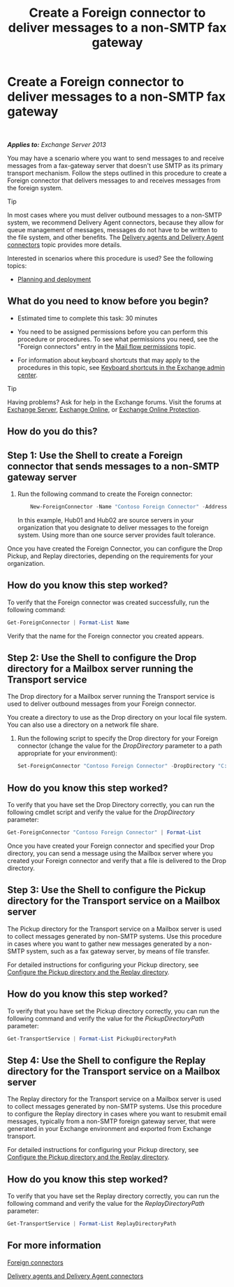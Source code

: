 ﻿---
title: 'Create a Foreign connector to deliver messages to a non-SMTP fax gateway'
TOCTitle: Create a Foreign connector to deliver messages to a non-SMTP fax gateway
ms:assetid: 589db487-3c4c-409a-92e3-c78dd8f639b6
ms:mtpsurl: https://technet.microsoft.com/en-us/library/JJ710163(v=EXCHG.150)
ms:contentKeyID: 49369578
ms.date: 12/09/2016
mtps_version: v=EXCHG.150
---

# Create a Foreign connector to deliver messages to a non-SMTP fax gateway

 

_**Applies to:** Exchange Server 2013_


You may have a scenario where you want to send messages to and receive messages from a fax-gateway server that doesn't use SMTP as its primary transport mechanism. Follow the steps outlined in this procedure to create a Foreign connector that delivers messages to and receives messages from the foreign system.


> [!TIP]
> In most cases where you must deliver outbound messages to a non-SMTP system, we recommend Delivery Agent connectors, because they allow for queue management of messages, messages do not have to be written to the file system, and other benefits. The <A href="delivery-agents-and-delivery-agent-connectors-exchange-2013-help.md">Delivery agents and Delivery Agent connectors</A> topic provides more details.



Interested in scenarios where this procedure is used? See the following topics:

  - [Planning and deployment](planning-and-deployment-for-exchange-2013-installation-instructions.md)

## What do you need to know before you begin?

  - Estimated time to complete this task: 30 minutes

  - You need to be assigned permissions before you can perform this procedure or procedures. To see what permissions you need, see the "Foreign connectors" entry in the [Mail flow permissions](mail-flow-permissions-exchange-2013-help.md) topic.

  - For information about keyboard shortcuts that may apply to the procedures in this topic, see [Keyboard shortcuts in the Exchange admin center](keyboard-shortcuts-in-the-exchange-admin-center-2013-help.md).


> [!TIP]
> Having problems? Ask for help in the Exchange forums. Visit the forums at <A href="https://go.microsoft.com/fwlink/p/?linkid=60612">Exchange Server</A>, <A href="https://go.microsoft.com/fwlink/p/?linkid=267542">Exchange Online</A>, or <A href="https://go.microsoft.com/fwlink/p/?linkid=285351">Exchange Online Protection</A>.



## How do you do this?

## Step 1: Use the Shell to create a Foreign connector that sends messages to a non-SMTP gateway server

1.  Run the following command to create the Foreign connector:
    
    ```powershell
        New-ForeignConnector -Name "Contoso Foreign Connector" -AddressSpaces "X400:c=US;a=Fabrikam;P=Contoso;5" -SourceTransportServers Hub01,Hub02
    ```
    
    In this example, Hub01 and Hub02 are source servers in your organization that you designate to deliver messages to the foreign system. Using more than one source server provides fault tolerance.

Once you have created the Foreign Connector, you can configure the Drop Pickup, and Replay directories, depending on the requirements for your organization.

## How do you know this step worked?

To verify that the Foreign connector was created successfully, run the following command:

```powershell
Get-ForeignConnector | Format-List Name
```

Verify that the name for the Foreign connector you created appears.

## Step 2: Use the Shell to configure the Drop directory for a Mailbox server running the Transport service

The Drop directory for a Mailbox server running the Transport service is used to deliver outbound messages from your Foreign connector.

You create a directory to use as the Drop directory on your local file system. You can also use a directory on a network file share.

1.  Run the following script to specify the Drop directory for your Foreign connector (change the value for the *DropDirectory* parameter to a path appropriate for your environment):
    
    ```powershell
    Set-ForeignConnector "Contoso Foreign Connector" -DropDirectory "C:\Drop Directory"
    ```

## How do you know this step worked?

To verify that you have set the Drop Directory correctly, you can run the following cmdlet script and verify the value for the *DropDirectory* parameter:

```powershell
Get-ForeignConnector "Contoso Foreign Connector" | Format-List
```

Once you have created your Foreign connector and specified your Drop directory, you can send a message using the Mailbox server where you created your Foreign connector and verify that a file is delivered to the Drop directory.

## Step 3: Use the Shell to configure the Pickup directory for the Transport service on a Mailbox server

The Pickup directory for the Transport service on a Mailbox server is used to collect messages generated by non-SMTP systems. Use this procedure in cases where you want to gather new messages generated by a non-SMTP system, such as a fax gateway server, by means of file transfer.

For detailed instructions for configuring your Pickup directory, see [Configure the Pickup directory and the Replay directory](configure-the-pickup-directory-and-the-replay-directory-exchange-2013-help.md).

## How do you know this step worked?

To verify that you have set the Pickup directory correctly, you can run the following command and verify the value for the *PickupDirectoryPath* parameter:

```powershell
Get-TransportService | Format-List PickupDirectoryPath
```

## Step 4: Use the Shell to configure the Replay directory for the Transport service on a Mailbox server

The Replay directory for the Transport service on a Mailbox server is used to collect messages generated by non-SMTP systems. Use this procedure to configure the Replay directory in cases where you want to resubmit email messages, typically from a non-SMTP foreign gateway server, that were generated in your Exchange environment and exported from Exchange transport.

For detailed instructions for configuring your Pickup directory, see [Configure the Pickup directory and the Replay directory](configure-the-pickup-directory-and-the-replay-directory-exchange-2013-help.md).

## How do you know this step worked?

To verify that you have set the Replay directory correctly, you can run the following command and verify the value for the *ReplayDirectoryPath* parameter:

```powershell
Get-TransportService | Format-List ReplayDirectoryPath
```

## For more information

[Foreign connectors](foreign-connectors-exchange-2013-help.md)

[Delivery agents and Delivery Agent connectors](delivery-agents-and-delivery-agent-connectors-exchange-2013-help.md)

